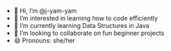 - 👋 Hi, I’m @j-yam-yam
- 👀 I’m interested in learning how to code efficiently
- 🌱 I’m currently learning Data Structures in Java
- 💞️ I’m looking to collaborate on fun beginner projects
- 😄 Pronouns: she/her

<!---
j-yam-yam/j-yam-yam is a ✨ special ✨ repository because its `README.md` (this file) appears on your GitHub profile.
You can click the Preview link to take a look at your changes.
--->
